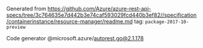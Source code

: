 Generated from https://github.com/Azure/azure-rest-api-specs/tree/3c764635e7d442b3e74caf593029fcd440b3ef82//specification/containerinstance/resource-manager/readme.md tag: `package-2017-10-preview`

Code generator @microsoft.azure/autorest.go@2.1.178


